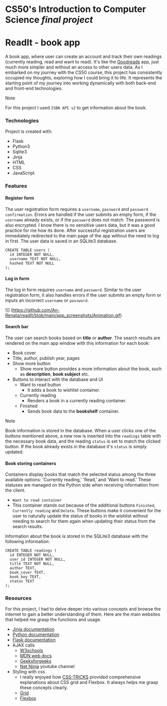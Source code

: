 # CS50's Introduction to Computer Science _final project_

# ReadIt - book app

A book app, where user can create an account and track their own readings (currently reading, read and want to read). It's like the [Goodreads](https://www.goodreads.com/) app, just much more simpler and without an access to other users data. As I embarked on my journey with the CS50 course, this project has consistently occupied my thoughts, exploring how I could bring it to life. It represents the starting point of my journey into working dynamically with both back-end and front-end technologies.

> [!NOTE]
> For this project I used `ISBN API v2` to get information about the book.

### Technologies

Project is created with:

- Flask
- Python3
- Sqlite3
- Jinja
- HTML
- CSS
- JavaScript

### Features

#### Register form

The user registration form requires a `username`, `password` and `password confirmation`. Errors are handled if the user submits an empty form, if the `username` already exists, or if the `password` does not match. The password is also encrypted. I know there is no sensitive users data, but it was a good practice for me how its done. After successful registration users are immediately redirected to the main page of the app without the need to log in first. The user data is saved in an SQLite3 database.

```
CREATE TABLE users (
  id INTEGER NOT NULL,
  username TEXT NOT NULL,
  hashed TEXT NOT NULL
);
```

#### Log in form

The log in form requires `username` and `password`. Similar to the user registration form, it also handles errors if the user submits an empty form or inputs an incorrect `username` or `password`.

![] (https://github.com/An-Renata/readIt/blob/main/app_screenshots/Animation.gif)

#### Search bar

The user can search books based on **title** or **author**. The search results are rendered on the main app window with this information for each book:

- Book cover
- Title, author, publish year, pages
- Show more button
  - Show more button provides a more information about the book, such as **description**, **book subject** etc.
- Buttons to interact with the database and UI
  - Want to read button
    - It adds a book to wishlist container.
  - Currently reading
    - Renders a book in a currently reading container.
  - Finished
    - Sends book data to the **bookshelf** container.

> [!NOTE]
> Book information is stored in the database. When a user clicks one of the buttons mentioned above, a new row is inserted into the `readings` table with the necessary book data, and the reading `status` is set to match the clicked button. If the book already exists in the database it's `status` is simply updated.

#### Book storing containers

Containers display books that match the selected status among the three available options: 'Currently reading,' 'Read,' and 'Want to read.' These statuses are managed on the Python side when receiving information from the client.

- `Want to read container`
- This container stands out because of the additional buttons `Finished`, `Currently reading` and `Delete`. These buttons make it convenient for the user to naturally update the status of books in the wishlist without needing to search for them again when updating their status from the search results.

Information about the book is stored in the SQLite3 database with the following information:

```
CREATE TABLE readings (
  id INTEGER NOT NULL,
  user_id INTEGER NOT NULL,
  title TEXT NOT NULL,
  author TEXT,
  book_cover TEXT,
  book_key TEXT,
  status TEXT
);
```

### Resources

For this project, I had to delve deeper into various concepts and browse the internet to gain a better understanding of them. Here are the main websites that helped me grasp the functions and usage.

- [Jinja documentation](https://jinja.palletsprojects.com/en/3.1.x/)
- [Python documentation](https://docs.python.org/3/)
- [Flask documentation](https://flask.palletsprojects.com/en/2.3.x/)
- AJAX calls
  - [W3schools](https://www.w3schools.com/xml/ajax_intro.asp)
  - [MDN web docs](https://developer.mozilla.org/en-US/docs/Web/Guide/AJAX)
  - [Geeksforgeeks](https://www.geeksforgeeks.org/how-to-make-ajax-call-from-javascript/)
  - [Net Ninja](https://www.youtube.com/watch?v=h0ZUpPiV1ac&t=719s&ab_channel=NetNinja) youtube channel
- Styling with css
  - I really enjoyed how [CSS-TRICKS](https://css-tricks.com/) provided comprehensive explanations about CSS grid and Flexbox. It always helps me grasp these concepts clearly.
  - [Grid](https://css-tricks.com/snippets/css/complete-guide-grid/)
  - [Flexbox](https://css-tricks.com/snippets/css/a-guide-to-flexbox/)
